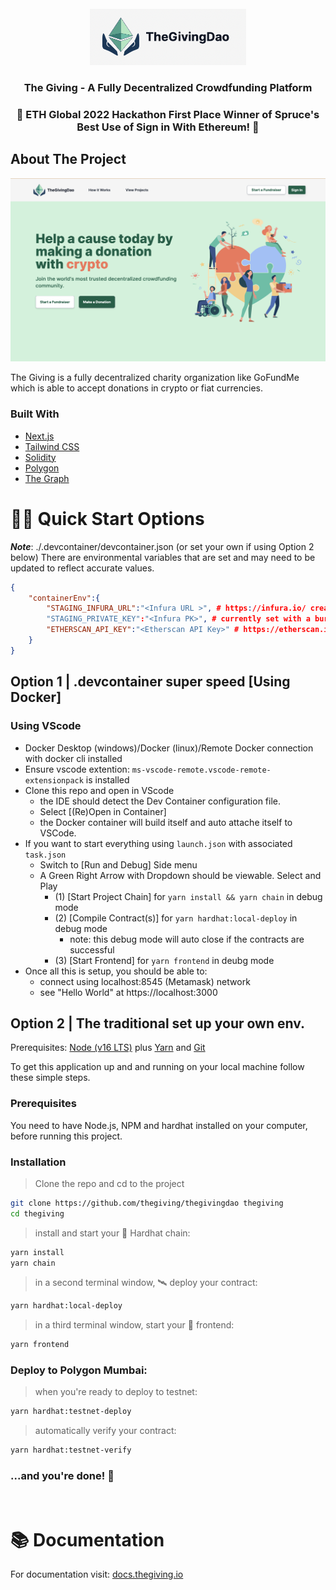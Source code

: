 <div id="top"></div>
<br />

<div align="center" className="bg-white">
  <a href="https://github.com/thegiving/thegivingdao/">
    <img className="bg-white" src="packages/frontend/public/logo_with_text.png" alt="Logo" width="250" height="90">
  </a>

<h3 align="center">The Giving - A Fully Decentralized Crowdfunding Platform</h3>
<h3 align="center"> 🎉 ETH Global 2022 Hackathon First Place Winner of Spruce's Best Use of Sign in With Ethereum! 🚀 </h3>


</div>

## About The Project

[![Product Name Screen Shot][product-screenshot]](https://github.com/thegiving/thegivingdao/)

The Giving is a fully decentralized charity organization like GoFundMe which is able to accept donations in crypto or fiat currencies.

### Built With

- [Next.js](https://nextjs.org/docs)
- [Tailwind CSS](https://tailwindcss.com/)
- [Solidity](https://soliditylang.org/)
- [Polygon](https://polygon.technology/)
- [The Graph](https://thegraph.com/en/)

<!-- GETTING STARTED -->

# 🏄‍♂️ Quick Start Options

**_Note_**: ./.devcontainer/devcontainer.json (or set your own if using Option 2 below) There are environmental variables
that are set and may need to be updated to reflect accurate values.

```json
{
    "containerEnv":{
        "STAGING_INFURA_URL":"<Infura URL >", # https://infura.io/ create project Eth->mumbai
        "STAGING_PRIVATE_KEY":"<Infura PK>", # currently set with a burner
        "ETHERSCAN_API_KEY":"<Etherscan API Key>" # https://etherscan.io/myapikey (set one up for yourself)
    }
}
```

## Option 1 | .devcontainer super speed [Using Docker]

### Using VScode

- Docker Desktop (windows)/Docker (linux)/Remote Docker connection with docker cli installed
- Ensure vscode extention: `ms-vscode-remote.vscode-remote-extensionpack` is installed
- Clone this repo and open in VScode
  - the IDE should detect the Dev Container configuration file.
  - Select [(Re)Open in Container]
  - the Docker container will build itself and auto attache itself to VSCode.
- If you want to start everything using `launch.json` with associated `task.json`
  - Switch to [Run and Debug] Side menu
  - A Green Right Arrow with Dropdown should be viewable. Select and Play
    - (1) [Start Project Chain] for `yarn install && yarn chain` in debug mode
    - (2) [Compile Contract(s)] for `yarn hardhat:local-deploy` in debug mode
      - note: this debug mode will auto close if the contracts are successful
    - (3) [Start Frontend] for `yarn frontend` in deubg mode
- Once all this is setup, you should be able to:
  - connect using localhost:8545 (Metamask) network
  - see "Hello World" at https://localhost:3000

## Option 2 | The traditional set up your own env.

Prerequisites: [Node (v16 LTS)](https://nodejs.org/en/download/) plus [Yarn](https://classic.yarnpkg.com/en/docs/install/) and [Git](https://git-scm.com/downloads)

To get this application up and and running on your local machine follow these simple steps.

### Prerequisites

You need to have Node.js, NPM and hardhat installed on your computer, before running this project.

### Installation

> Clone the repo and cd to the project

```sh
git clone https://github.com/thegiving/thegivingdao thegiving
cd thegiving
```

> install and start your 👷‍ Hardhat chain:

```sh
yarn install
yarn chain
```

> in a second terminal window, 🛰 deploy your contract:

```sh
yarn hardhat:local-deploy
```

> in a third terminal window, start your 📱 frontend:

```sh
yarn frontend
```

### Deploy to Polygon Mumbai:

> when you're ready to deploy to testnet:

```sh
yarn hardhat:testnet-deploy
```

> automatically verify your contract:

```sh
yarn hardhat:testnet-verify
```

### ...and you're done! 🎉

<br>

# 📚 Documentation

For documentation visit: [docs.thegiving.io](https://www.notion.so/EthOnline-Decentralized-GoFundMe-65275a7a75d745c0aa95731627d96d0c)

<!-- > Get your contract address and paste in in `connectContract.js`

> Deploy subgraph in `subragph` directory by following steps in `subgraph/README.md` (optional, since it is already deployed in hosted service)

> Get subgraph query endpoint after deployment and update it in `apollo-client.js`

    ```js
    const client = new ApolloClient({
      uri: "YOUR_SUBGRAPH_LINK_HERE", // <-- Update this
      cache: new InMemoryCache(),
    });
    ``` -->

[product-screenshot]: packages/frontend/public/landing_page_sample.png
